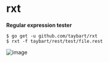 # rxt

**Regular expression tester**

```
$ go get -u github.com/taybart/rxt
$ rxt -f taybart/rest/test/file.rest
```

![image](https://user-images.githubusercontent.com/3513897/72671547-6a414300-3a09-11ea-870d-fbc0b4d4df7f.png)
